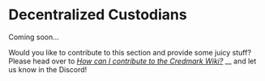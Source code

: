 # Decentralized Custodians

Coming soon...

Would you like to contribute to this section and provide some juicy stuff? Please head over to [_How can I contribute to the Credmark Wiki?_](https://docs.credmark.com/credmark-wiki/contributions-to-the-wiki/how-can-i-contribute-to-the-credmark-wiki) __ and let us know in the Discord!
